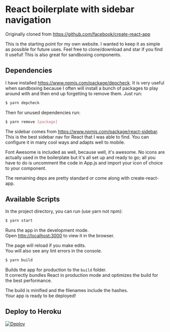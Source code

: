 # React boilerplate with sidebar navigation

Originally cloned from https://github.com/facebook/create-react-app

This is the starting point for my own website. I wanted to keep it as simple as possible for future uses. Feel free to clone/download and star if you find it useful! This is also great for sandboxing components.

## Dependencies
I have installed https://www.npmjs.com/package/depcheck. It is very useful when sandboxing because I often will install a bunch of packages to play around with and then end up forgetting to remove them. Just run:

```bash
$ yarn depcheck
```

Then for unused dependencies run:

```bash
$ yarn remove [package]
```

The sidebar comes from https://www.npmjs.com/package/react-sidebar. This is the best sidebar nav for React that I was able to find. You can configure it in many cool ways and adapts well to mobile. 

Font Awesome is included as well, because well, it's awesome. No icons are actually used in the boilerplate but it's all set up and ready to go; all you have to do is uncomment the code in App.js and import your icon of choice to your component.

The remaining deps are pretty standard or come along with create-react-app. 

## Available Scripts

In the project directory, you can run (use yarn not npm):

```bash
$ yarn start
```

Runs the app in the development mode.<br>
Open [http://localhost:3000](http://localhost:3000) to view it in the browser.

The page will reload if you make edits.<br>
You will also see any lint errors in the console.

```bash
$ yarn build
```

Builds the app for production to the `build` folder.<br>
It correctly bundles React in production mode and optimizes the build for the best performance.

The build is minified and the filenames include the hashes.<br>
Your app is ready to be deployed!

## Deploy to Heroku

[![Deploy](https://www.herokucdn.com/deploy/button.png)](https://heroku.com/deploy)
